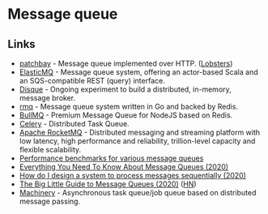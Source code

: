 # Message queue

## Links

* [patchbay](https://patchbay.pub/) - Message queue implemented over HTTP. \([Lobsters](https://lobste.rs/s/t8dsft/patchbay_poor_man_s_message_queue)\)
* [ElasticMQ](https://github.com/softwaremill/elasticmq) - Message queue system, offering an actor-based Scala and an SQS-compatible REST \(query\) interface.
* [Disque](https://github.com/antirez/disque-module) - Ongoing experiment to build a distributed, in-memory, message broker.
* [rmq](https://github.com/adjust/rmq) - Message queue system written in Go and backed by Redis.
* [BullMQ](https://github.com/taskforcesh/bullmq) - Premium Message Queue for NodeJS based on Redis.
* [Celery](https://github.com/celery/celery) - Distributed Task Queue.
* [Apache RocketMQ](https://github.com/apache/rocketmq) - Distributed messaging and streaming platform with low latency, high performance and reliability, trillion-level capacity and flexible scalability.
* [Performance benchmarks for various message queues](https://github.com/tylertreat/mq-benchmarking)
* [Everything You Need To Know About Message Queues \(2020\)](https://sunilkumarc.in/everything-you-need-to-know-about-message-queues)
* [How do I design a system to process messages sequentially \(2020\)](https://lobste.rs/s/w1bk6l/how_do_i_design_system_process_messages)
* [The Big Little Guide to Message Queues \(2020\)](https://sudhir.io/the-big-little-guide-to-message-queues/) \([HN](https://news.ycombinator.com/item?id=25591492)\)
* [Machinery](https://github.com/RichardKnop/machinery) - Asynchronous task queue/job queue based on distributed message passing.

